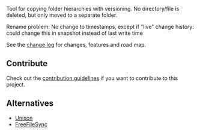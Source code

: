 Tool for copying folder hierarchies with versioning. No directory/file is deleted, but only moved to a separate folder.

Rename problem: No change to timestamps, except if "live" change history: could change this in snapshot instead of last write time

See the [change log](CHANGELOG.md) for changes, features and road map.

## Contribute
Check out the [contribution guidelines](CONTRIBUTING.md) if you want to contribute to this project.

## Alternatives
- [Unison](https://de.wikipedia.org/wiki/Unison_(Software))
- [FreeFileSync](https://freefilesync.org/)